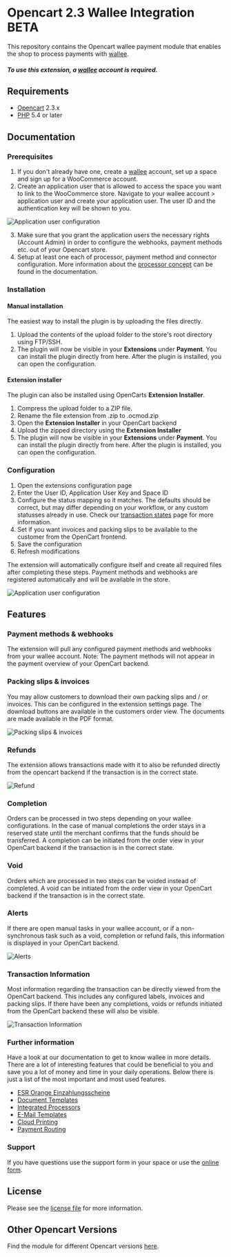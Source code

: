 # Opencart 2.3 Wallee Integration BETA
This repository contains the Opencart wallee payment module that enables the shop to process payments with [wallee](https://wallee.com/).

##### To use this extension, a [wallee](https://wallee.com/) account is required.

## Requirements

* [Opencart](https://www.opencart.com/) 2.3.x
* [PHP](http://php.net/) 5.4 or later

## Documentation

### Prerequisites

1. If you don't already have one, create a [wallee](https://app-wallee.com/user/signup) account, set up a space and sign up for a WooCommerce account.
2. Create an application user that is allowed to access the space you want to link to the WooCommerce store. Navigate to your wallee account > application user and create your application user. The user ID and the authentication key will be shown to you.

![Application user configuration](screenshots/application_user.png)

3. Make sure that you grant the application users the necessary rights (Account Admin) in order to configure the webhooks, payment methods etc. out of your Opencart store. 
4. Setup at least one each of processor, payment method and connector configuration. More information about the [processor concept](https://app-wallee.com/doc/payment) can be found in the documentation.

### Installation

#### Manual installation

The easiest way to install the plugin is by uploading the files directly.

1. Upload the contents of the upload folder to the store's root directory using FTP/SSH.
2. The plugin will now be visible in your **Extensions** under **Payment**. You can install the plugin directly from here. After the plugin is installed, you can open the configuration.

#### Extension installer

The plugin can also be installed using OpenCarts **Extension Installer**.

1. Compress the upload folder to a ZIP file.
2. Rename the file extension from .zip to .ocmod.zip
3. Open the **Extension Installer** in your OpenCart backend
4. Upload the zipped directory using the **Extension Installer**
5. The plugin will now be visible in your **Extensions** under **Payment**. You can install the plugin directly from here. After the plugin is installed, you can open the configuration.

### Configuration

1. Open the extensions configuration page
2. Enter the User ID, Application User Key and Space ID
3. Configure the status mapping so it matches. The defaults should be correct, but may differ depending on your workflow, or any custom statusses already in use. Check our [transaction states](https://app-wallee.com/en-us/doc/payment/transaction-process) page for more information.
4. Set if you want invoices and packing slips to be available to the customer from the OpenCart frontend.
4. Save the configuration
5. Refresh modifications

The extension will automatically configure itself and create all required files after completing these steps. Payment methods and webhooks are registered automatically and will be available in the store.

![Application user configuration](screenshots/settings.png)

## Features

### Payment methods & webhooks

The extension will pull any configured payment methods and webhooks from your wallee account. Note: The payment methods will not appear in the payment overview of your OpenCart backend.

### Packing slips & invoices

You may allow customers to download their own packing slips and / or invoices. This can be configured in the extension settings page. The download buttons are available in the customers order view. The documents are made available in the PDF format.

![Packing slips & invoices](screenshots/download.png)

### Refunds

The extension allows transactions made with it to also be refunded directly from the opencart backend if the transaction is in the correct state.

![Refund](screenshots/refund.png)

### Completion

Orders can be processed in two steps depending on your wallee configurations. In the case of manual completions the order stays in a reserved state until the merchant confirms that the funds should be transferred. A completion can be initiated from the order view in your OpenCart backend if the transaction is in the correct state.

### Void

Orders which are processed in two steps can be voided instead of completed. A void can be initiated from the order view in your OpenCart backend if the transaction is in the correct state.

### Alerts

If there are open manual tasks in your wallee account, or if a non-synchronous task such as a void, completion or refund fails, this information is displayed in your OpenCart backend.

![Alerts](screenshots/alerts.png)

### Transaction Information

Most information regarding the transaction can be directly viewed from the OpenCart backend. This includes any configured labels, invoices and packing slips. If there have been any completions, voids or refunds initiated from the OpenCart backend these will also be visible.

![Transaction Information](screenshots/transaction.png)

### Further information

Have a look at our documentation to get to know wallee in more details. There are a lot of interesting features that could be beneficial to you and save you a lot of money and time in your daily operations. Below there is just a list of the most important and most used features. 

* [ESR Orange Einzahlungsscheine](https://wallee.com/features/esr.html)
* [Document Templates](https://wallee.com/features/document-handling.html)
* [Integrated Processors](https://app-wallee.com/en/processors)
* [E-Mail Templates](https://wallee.com/features/document-handling.html)
* [Cloud Printing](https://wallee.com/features/cloud-printing.html)
* [Payment Routing](https://wallee.com/features/intelligent-payment-routing.html)

### Support

If you have questions use the support form in your space or use the [online form](https://wallee.com/support.html). 

## License

Please see the [license file](./LICENSE) for more information.

## Other Opencart Versions

Find the module for different Opencart versions [here](https://github.com/wallee-payment/opencart).